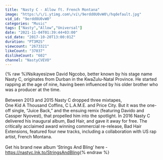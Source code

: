 ```yaml
---
title: "Nasty C - Allow ft. French Montana"
image: "https:\/\/i.ytimg.com\/vi\/9erdd0U0vW0\/hqdefault.jpg"
vid_id: "9erdd0U0vW0"
categories: "Music"
tags: ["Nasty","Allow","Universal"]
date: "2021-11-04T01:39:44+03:00"
vid_date: "2017-10-20T13:00:01Z"
duration: "PT3M2S"
viewcount: "2673321"
likeCount: "37037"
dislikeCount: "602"
channel: "NastyCVEVO"
---
```

{% raw %}Nsikayesizwe David Ngcobo, better known by his stage name Nasty C, originates from Durban in the KwaZulu-Natal Province. He started rapping at the age of nine, having been influenced by his older brother who was a producer at the time.<br /><br />Between 2013 and 2015 Nasty C dropped three mixtapes, <br />One Kid A Thousand Coffins, C L.A.M.E. and Price City. But it was the one-off single, “Juice Back,” and the ensuing remix (featuring Davido and Cassper Nyovest), that propelled him into the spotlight. In 2016 Nasty C delivered his inaugural album, Bad Hair, and gave it away for free. The critically acclaimed award winning commercial re-release, Bad Hair Extensions, featured four new tracks, including a collaboration with US rap artist, French Montana.<br /><br />Get his brand new album ‘Strings And Bling’ here - <a rel="nofollow" target="blank" href="https://nastyc.lnk.to/StringsAndBling">https://nastyc.lnk.to/StringsAndBling</a>{% endraw %}
